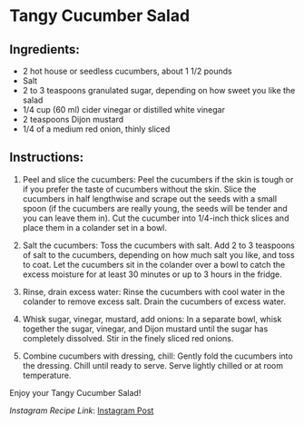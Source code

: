 # Tangy Cucumber Salad

## Ingredients:
- 2 hot house or seedless cucumbers, about 1 1/2 pounds
- Salt
- 2 to 3 teaspoons granulated sugar, depending on how sweet you like the salad
- 1/4 cup (60 ml) cider vinegar or distilled white vinegar
- 2 teaspoons Dijon mustard
- 1/4 of a medium red onion, thinly sliced

## Instructions:

1. Peel and slice the cucumbers: Peel the cucumbers if the skin is tough or if you prefer the taste of cucumbers without the skin. Slice the cucumbers in half lengthwise and scrape out the seeds with a small spoon (if the cucumbers are really young, the seeds will be tender and you can leave them in). Cut the cucumber into 1/4-inch thick slices and place them in a colander set in a bowl.

2. Salt the cucumbers: Toss the cucumbers with salt. Add 2 to 3 teaspoons of salt to the cucumbers, depending on how much salt you like, and toss to coat. Let the cucumbers sit in the colander over a bowl to catch the excess moisture for at least 30 minutes or up to 3 hours in the fridge.

3. Rinse, drain excess water: Rinse the cucumbers with cool water in the colander to remove excess salt. Drain the cucumbers of excess water.

4. Whisk sugar, vinegar, mustard, add onions: In a separate bowl, whisk together the sugar, vinegar, and Dijon mustard until the sugar has completely dissolved. Stir in the finely sliced red onions.

5. Combine cucumbers with dressing, chill: Gently fold the cucumbers into the dressing. Chill until ready to serve. Serve lightly chilled or at room temperature.

Enjoy your Tangy Cucumber Salad!

*Instagram Recipe Link*: [Instagram Post](https://www.instagram.com/p/CtkSL1RsQYd/)
